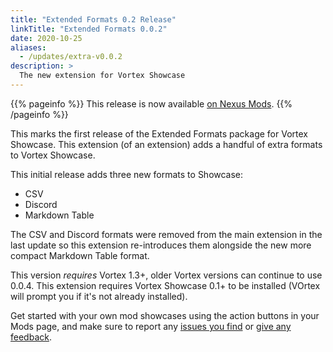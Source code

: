```yaml
---
title: "Extended Formats 0.2 Release"
linkTitle: "Extended Formats 0.0.2"
date: 2020-10-25
aliases:
  - /updates/extra-v0.0.2
description: >
  The new extension for Vortex Showcase
---
```


{{% pageinfo %}}
This release is now available [on Nexus Mods](https://www.nexusmods.com/site/mods/182?tab=files).
{{% /pageinfo %}}

This marks the first release of the Extended Formats package for Vortex Showcase. This extension (of an extension) adds a handful of extra formats to Vortex Showcase. 

This initial release adds three new formats to Showcase:

- CSV
- Discord
- Markdown Table

The CSV and Discord formats were removed from the main extension in the last update so this extension re-introduces them alongside the new more compact Markdown Table format.

This version *requires* Vortex 1.3+, older Vortex versions can continue to use 0.0.4. This extension requires Vortex Showcase 0.1+ to be installed (VOrtex will prompt you if it's not already installed). 

Get started with your own mod showcases using the action buttons in your Mods page, and make sure to report any [issues you find](https://github.com/agc93/vortex-showcase) or [give any feedback](https://www.nexusmods.com/site/mods/182?tab=posts).